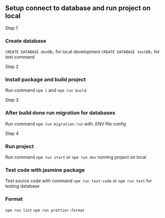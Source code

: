 ## Setup connect to database and run project on local

Step 1
### Create database 
`CREATE DATABASE devDB;`  for local development
`CREATE DATABASE testDB;` for test command

Step 2
### Install package and build project
Run command  `npm i` and `npm run build` 

Step 3
### After build done run migration for databases
Run command `npm run migration:run` with .ENV file config

Step 4
### Run project
Run command `npm run start` or `npm run dev` running project on local
### Test code with jasmine package
Test source code 
with command `npm run test-code` or `npm run test` for testing database
### Format
`npm run lint`
`npm run prettier-format`

